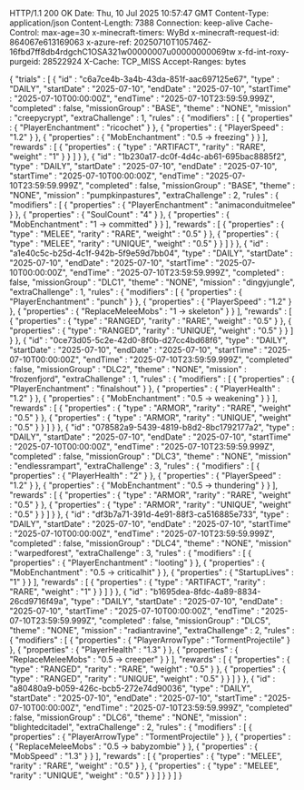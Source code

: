 HTTP/1.1 200 OK
Date: Thu, 10 Jul 2025 10:57:47 GMT
Content-Type: application/json
Content-Length: 7388
Connection: keep-alive
Cache-Control: max-age=30
x-minecraft-timers: WyBd
x-minecraft-request-id: 864067e613169063
x-azure-ref: 20250710T105746Z-16fbd7ff8db4rdgchC1OSA321w00000007u00000000069tw
x-fd-int-roxy-purgeid: 28522924
X-Cache: TCP_MISS
Accept-Ranges: bytes

{
  "trials" : [ {
    "id" : "c6a7ce4b-3a4b-43da-851f-aac697125e67",
    "type" : "DAILY",
    "startDate" : "2025-07-10",
    "endDate" : "2025-07-10",
    "startTime" : "2025-07-10T00:00:00Z",
    "endTime" : "2025-07-10T23:59:59.999Z",
    "completed" : false,
    "missionGroup" : "BASE",
    "theme" : "NONE",
    "mission" : "creepycrypt",
    "extraChallenge" : 1,
    "rules" : {
      "modifiers" : [ {
        "properties" : {
          "PlayerEnchantment" : "ricochet"
        }
      }, {
        "properties" : {
          "PlayerSpeed" : "1.2"
        }
      }, {
        "properties" : {
          "MobEnchantment" : "0.5 -> freezing"
        }
      } ],
      "rewards" : [ {
        "properties" : {
          "type" : "ARTIFACT",
          "rarity" : "RARE",
          "weight" : "1"
        }
      } ]
    }
  }, {
    "id" : "1b230a17-dc0f-4d4c-ab61-695bac8885f2",
    "type" : "DAILY",
    "startDate" : "2025-07-10",
    "endDate" : "2025-07-10",
    "startTime" : "2025-07-10T00:00:00Z",
    "endTime" : "2025-07-10T23:59:59.999Z",
    "completed" : false,
    "missionGroup" : "BASE",
    "theme" : "NONE",
    "mission" : "pumpkinpastures",
    "extraChallenge" : 2,
    "rules" : {
      "modifiers" : [ {
        "properties" : {
          "PlayerEnchantment" : "animaconduitmelee"
        }
      }, {
        "properties" : {
          "SoulCount" : "4"
        }
      }, {
        "properties" : {
          "MobEnchantment" : "1 -> committed"
        }
      } ],
      "rewards" : [ {
        "properties" : {
          "type" : "MELEE",
          "rarity" : "RARE",
          "weight" : "0.5"
        }
      }, {
        "properties" : {
          "type" : "MELEE",
          "rarity" : "UNIQUE",
          "weight" : "0.5"
        }
      } ]
    }
  }, {
    "id" : "a1e40c5c-b25d-4c1f-942b-5f9e59d7bb04",
    "type" : "DAILY",
    "startDate" : "2025-07-10",
    "endDate" : "2025-07-10",
    "startTime" : "2025-07-10T00:00:00Z",
    "endTime" : "2025-07-10T23:59:59.999Z",
    "completed" : false,
    "missionGroup" : "DLC1",
    "theme" : "NONE",
    "mission" : "dingyjungle",
    "extraChallenge" : 1,
    "rules" : {
      "modifiers" : [ {
        "properties" : {
          "PlayerEnchantment" : "punch"
        }
      }, {
        "properties" : {
          "PlayerSpeed" : "1.2"
        }
      }, {
        "properties" : {
          "ReplaceMeleeMobs" : "1 -> skeleton"
        }
      } ],
      "rewards" : [ {
        "properties" : {
          "type" : "RANGED",
          "rarity" : "RARE",
          "weight" : "0.5"
        }
      }, {
        "properties" : {
          "type" : "RANGED",
          "rarity" : "UNIQUE",
          "weight" : "0.5"
        }
      } ]
    }
  }, {
    "id" : "0ce73d05-5c2e-42d0-8f0b-d27cc4bd68f6",
    "type" : "DAILY",
    "startDate" : "2025-07-10",
    "endDate" : "2025-07-10",
    "startTime" : "2025-07-10T00:00:00Z",
    "endTime" : "2025-07-10T23:59:59.999Z",
    "completed" : false,
    "missionGroup" : "DLC2",
    "theme" : "NONE",
    "mission" : "frozenfjord",
    "extraChallenge" : 1,
    "rules" : {
      "modifiers" : [ {
        "properties" : {
          "PlayerEnchantment" : "finalshout"
        }
      }, {
        "properties" : {
          "PlayerHealth" : "1.2"
        }
      }, {
        "properties" : {
          "MobEnchantment" : "0.5 -> weakening"
        }
      } ],
      "rewards" : [ {
        "properties" : {
          "type" : "ARMOR",
          "rarity" : "RARE",
          "weight" : "0.5"
        }
      }, {
        "properties" : {
          "type" : "ARMOR",
          "rarity" : "UNIQUE",
          "weight" : "0.5"
        }
      } ]
    }
  }, {
    "id" : "078582a9-5439-4819-b8d2-8bc1792177a2",
    "type" : "DAILY",
    "startDate" : "2025-07-10",
    "endDate" : "2025-07-10",
    "startTime" : "2025-07-10T00:00:00Z",
    "endTime" : "2025-07-10T23:59:59.999Z",
    "completed" : false,
    "missionGroup" : "DLC3",
    "theme" : "NONE",
    "mission" : "endlessrampart",
    "extraChallenge" : 3,
    "rules" : {
      "modifiers" : [ {
        "properties" : {
          "PlayerHealth" : "2"
        }
      }, {
        "properties" : {
          "PlayerSpeed" : "1.2"
        }
      }, {
        "properties" : {
          "MobEnchantment" : "0.5 -> thundering"
        }
      } ],
      "rewards" : [ {
        "properties" : {
          "type" : "ARMOR",
          "rarity" : "RARE",
          "weight" : "0.5"
        }
      }, {
        "properties" : {
          "type" : "ARMOR",
          "rarity" : "UNIQUE",
          "weight" : "0.5"
        }
      } ]
    }
  }, {
    "id" : "df3b7a71-391d-4e91-88f3-ca516885e733",
    "type" : "DAILY",
    "startDate" : "2025-07-10",
    "endDate" : "2025-07-10",
    "startTime" : "2025-07-10T00:00:00Z",
    "endTime" : "2025-07-10T23:59:59.999Z",
    "completed" : false,
    "missionGroup" : "DLC4",
    "theme" : "NONE",
    "mission" : "warpedforest",
    "extraChallenge" : 3,
    "rules" : {
      "modifiers" : [ {
        "properties" : {
          "PlayerEnchantment" : "looting"
        }
      }, {
        "properties" : {
          "MobEnchantment" : "0.5 -> criticalhit"
        }
      }, {
        "properties" : {
          "StartupLives" : "1"
        }
      } ],
      "rewards" : [ {
        "properties" : {
          "type" : "ARTIFACT",
          "rarity" : "RARE",
          "weight" : "1"
        }
      } ]
    }
  }, {
    "id" : "b1695dea-8fdc-4a89-8834-26cd9716f49a",
    "type" : "DAILY",
    "startDate" : "2025-07-10",
    "endDate" : "2025-07-10",
    "startTime" : "2025-07-10T00:00:00Z",
    "endTime" : "2025-07-10T23:59:59.999Z",
    "completed" : false,
    "missionGroup" : "DLC5",
    "theme" : "NONE",
    "mission" : "radiantravine",
    "extraChallenge" : 2,
    "rules" : {
      "modifiers" : [ {
        "properties" : {
          "PlayerArrowType" : "TormentProjectile"
        }
      }, {
        "properties" : {
          "PlayerHealth" : "1.3"
        }
      }, {
        "properties" : {
          "ReplaceMeleeMobs" : "0.5 -> creeper"
        }
      } ],
      "rewards" : [ {
        "properties" : {
          "type" : "RANGED",
          "rarity" : "RARE",
          "weight" : "0.5"
        }
      }, {
        "properties" : {
          "type" : "RANGED",
          "rarity" : "UNIQUE",
          "weight" : "0.5"
        }
      } ]
    }
  }, {
    "id" : "a80480a9-b059-426c-bcb5-272e74d90036",
    "type" : "DAILY",
    "startDate" : "2025-07-10",
    "endDate" : "2025-07-10",
    "startTime" : "2025-07-10T00:00:00Z",
    "endTime" : "2025-07-10T23:59:59.999Z",
    "completed" : false,
    "missionGroup" : "DLC6",
    "theme" : "NONE",
    "mission" : "blightedcitadel",
    "extraChallenge" : 2,
    "rules" : {
      "modifiers" : [ {
        "properties" : {
          "PlayerArrowType" : "TormentProjectile"
        }
      }, {
        "properties" : {
          "ReplaceMeleeMobs" : "0.5 -> babyzombie"
        }
      }, {
        "properties" : {
          "MobSpeed" : "1.3"
        }
      } ],
      "rewards" : [ {
        "properties" : {
          "type" : "MELEE",
          "rarity" : "RARE",
          "weight" : "0.5"
        }
      }, {
        "properties" : {
          "type" : "MELEE",
          "rarity" : "UNIQUE",
          "weight" : "0.5"
        }
      } ]
    }
  } ]
}
